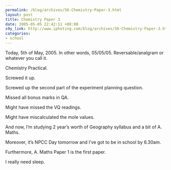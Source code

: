 ```yaml
--- 
permalink: /blog/archives/56-Chemistry-Paper-3.html
layout: post
title: Chemistry Paper 3
date: 2005-05-05 22:42:11 +08:00
s9y_link: http://www.iphoting.com/blog/archives/56-Chemistry-Paper-3.html
categories: 
- school
---
```

<p class="whiteline"><p>Today, 5th of May, 2005. In other words, 05/05/05. Reversable/analgram or whatever you call it.</p>
</p><p class="whiteline"><p>Chemistry Practical.</p>
</p><p class="whiteline"><p>Screwed it up.</p>
</p><p class="whiteline"><p>Screwed up the second part of the experiment planning question.</p>
</p><p class="whiteline"><p>Missed all bonus marks in QA.</p>
</p><p class="whiteline"><p>Might have missed the VQ readings.</p>
</p><p class="whiteline"><p>Might have miscalculated the mole values.</p>
</p><p class="whiteline"><p>And now, I&#8217;m studying 2 year&#8217;s worth of Geography syllabus and a bit of A. Maths.</p>
</p><p class="whiteline"><p>Moreover, it&#8217;s NPCC Day tomorrow and I&#8217;ve got to be in school by 6.30am.</p>
</p><p class="whiteline"><p>Furthermore, A. Maths Paper 1 is the first paper.</p>
</p><p class="break"><p>I really need sleep.</p></p>
